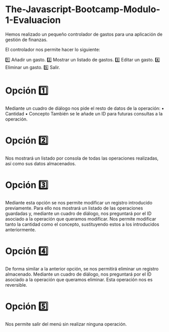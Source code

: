 # The-Javascript-Bootcamp-Modulo-1-Evaluacion
Hemos realizado un pequeño controlador de gastos para una aplicación de gestión de finanzas.

El controlador nos permite hacer lo siguiente:

  1️⃣ Añadir un gasto.
  2️⃣ Mostrar un listado de gastos.
  3️⃣ Editar un gasto.
  4️⃣ Eliminar un gasto.
  5️⃣ Salir.

# Opción 1️⃣
Mediante un cuadro de diálogo nos pide el resto de datos de la operación:
  ▪️ Cantidad
  ▪️ Concepto
También se le añade un ID para futuras consultas a la operación.

# Opción 2️⃣ 
Nos mostrará un listado por consola de todas las operaciones realizadas, así como sus datos almacenados.

# Opción 3️⃣
Mediante esta opción se nos permite modificar un registro introducido previamente.
Para ello nos mostrará un listado de las operaciones guardadas y, mediante un cuadro de diálogo, nos preguntará por el ID asociado a la operación que queramos modificar.
Nos permite modificar tanto la cantidad como el concepto, sustituyendo estos a los introducidos anteriormente.

# Opción 4️⃣
De forma similar a la anterior opción, se nos permitirá eliminar un registro almacenado.
Mediante un cuadro de diálogo, nos preguntará por el ID asociado a la operación que queramos eliminar.
Esta operación nos es reversible.

# Opción 5️⃣
Nos permite salir del menú sin realizar ninguna operación.